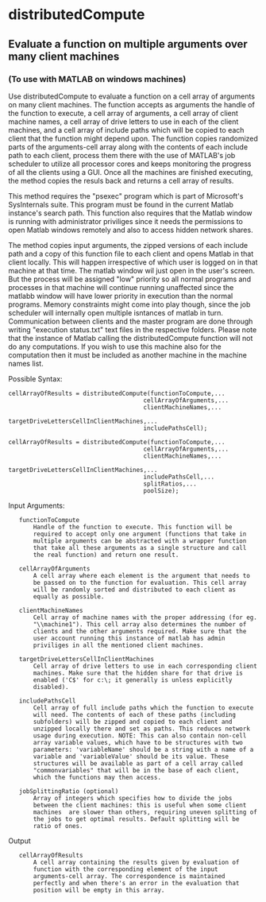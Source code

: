 # distributedCompute
## Evaluate a function on multiple arguments over many client machines
### (To use with MATLAB on windows machines)

   Use distributedCompute to evaluate a function on a cell array of
   arguments on many client machines. The function accepts as arguments
   the handle of the function to execute, a cell array of arguments, a
   cell array of client machine names, a cell array of drive letters to
   use in each of the client machines, and a cell array of include paths
   which will be copied to each client that the function might depend
   upon. The function copies randomized parts of the arguments-cell array
   along with the contents of each include path to each client, process
   them there with the use of MATLAB's job scheduler to utilize all
   processor cores and keeps monitoring the progress of all the clients
   using a GUI. Once all the machines are finished executing, the method
   copies the resuls back and returns a cell array of results.

   This method requires the "psexec" program which is part of Microsoft's
   SysInternals suite. This program must be found in the current Matlab
   instance's search path. This function also requires that the Matlab
   window is running with administrator priviliges since it needs the
   permissions to open Matlab windows remotely and also to access hidden
   network shares.

   The method copies input arguments, the zipped versions of each include
   path and a copy of this function file to each client and opens Matlab
   in that client locally. This will happen irrespective of which user is
   logged on in that machine at that time. The matlab window wil just open
   in the user's screen. But the process will be assigned "low" priority
   so all normal programs and processes in that machine will continue
   running unaffected since the matlabb window will have lower priority in
   execution than the normal programs. Memory constraints might come into
   play though, since the job scheduler will internally open multiple
   isntances of matlab in turn. Communication between clients and the
   master program are done through writing "execution status.txt" text
   files in the respective folders. Please note that the instance of
   Matlab calling the distributedCompute function will not do any
   computations. If you wish to use this machine also for the computation
   then it must be included as another machine in the machine names list.

   Possible Syntax:
   
   ```
 cellArrayOfResults = distributedCompute(functionToCompute,...
                                         cellArrayOfArguments,...
                                         clientMachineNames,...
                                         targetDriveLettersCellInClientMachines,...
                                         includePathsCell);

 cellArrayOfResults = distributedCompute(functionToCompute,...
                                         cellArrayOfArguments,...
                                         clientMachineNames,...
                                         targetDriveLettersCellInClientMachines,...
                                         includePathsCell,...
                                         splitRatios,...
                                         poolSize);

```

   Input Arguments:
   
   
       functionToCompute
           Handle of the function to execute. This function will be
           required to accept only one argument (functions that take in
           multiple arguments can be abstracted with a wrapper function
           that take all these arguments as a single structure and call
           the real function) and return one result.

       cellArrayOfArguments
           A cell array where each element is the argument that needs to
           be passed on to the function for evaluation. This cell array
           will be randomly sorted and distributed to each client as
           equally as possible.

       clientMachineNames
           Cell array of machine names with the proper addressing (for eg.
           "\\machine1"). This cell array also determines the number of
           clients and the other arguments required. Make sure that the
           user account running this instance of matlab has admin
           priviliges in all the mentioned client machines.

       targetDriveLettersCellInClientMachines
           Cell array of drive letters to use in each corresponding client
           machines. Make sure that the hidden share for that drive is
           enabled ('C$' for c:\; it generally is unless explicitly
           disabled).

       includePathsCell
           Cell array of full include paths which the function to execute
           will need. The contents of each of these paths (including
           subfolders) will be zipped and copied to each client and
           unzipped locally there and set as paths. This reduces network
           usage during execution. NOTE: This can also contain non-cell
           array variable values, which have to be structures with two
           parameters: 'variableName' should be a string with a name of a
           variable and 'variableValue' should be its value. These
           structures will be available as part of a cell array called
           "commonvariables" that will be in the base of each client,
           which the functions may then access.

       jobSplittingRatio (optional)
           Array of integers which specifies how to divide the jobs
           between the client machines: this is useful when some client
           machines  are slower than others, requiring uneven splitting of
           the jobs to get optimal results. Default splitting will be
           ratio of ones.


   Output
   
       cellArrayOfResults
           A cell array containing the results given by evaluation of
           function with the corresponding element of the input
           arguments-cell array. The correspondence is maintained
           perfectly and when there's an error in the evaluation that
           position will be empty in this array.
           
